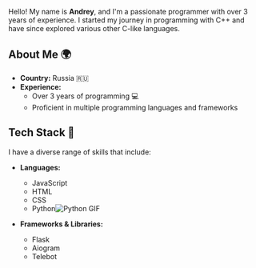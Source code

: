 Hello! My name is **Andrey**, and I'm a passionate programmer with over 3 years of experience. I started my journey in programming with C++ and have since explored various other C-like languages.

## About Me 🌍

- **Country:** Russia 🇷🇺
- **Experience:** 
  - Over 3 years of programming 💻
  - Proficient in multiple programming languages and frameworks

## Tech Stack 💪

I have a diverse range of skills that include:

- **Languages:** 
  - JavaScript
  - HTML
  - CSS
  - Python![Python GIF]([https://link_to_python_gif.gif](https://user-images.githubusercontent.com/74038190/212257472-08e52665-c503-4bd9-aa20-f5a4dae769b5.gif))

- **Frameworks & Libraries:**
  - Flask
  - Aiogram
  - Telebot
